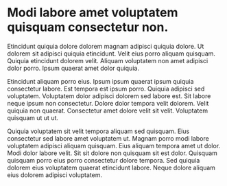 # Modi labore amet voluptatem quisquam consectetur non.

Etincidunt quiquia dolore dolorem magnam adipisci quiquia dolore. Ut dolorem sit adipisci quiquia etincidunt. Velit eius porro aliquam quisquam. Quiquia etincidunt dolorem velit. Aliquam voluptatem non amet adipisci dolor porro. Ipsum quaerat amet dolor quiquia.

Etincidunt aliquam porro eius. Ipsum ipsum quaerat ipsum quiquia consectetur labore. Est tempora est ipsum porro. Quiquia adipisci sed voluptatem. Voluptatem dolor adipisci dolorem sed labore est. Sit labore neque ipsum non consectetur. Dolore dolor tempora velit dolorem. Velit quiquia non quaerat. Consectetur amet dolore velit sit velit. Voluptatem quisquam ut ut ut.

Quiquia voluptatem sit velit tempora aliquam sed quisquam. Eius consectetur sed labore amet voluptatem ut. Magnam porro modi labore voluptatem adipisci aliquam quisquam. Eius aliquam tempora amet ut dolor. Modi dolor labore velit. Sit sit dolore non quisquam sit est dolor. Quisquam quisquam porro eius porro consectetur dolore tempora. Sed quiquia dolorem eius voluptatem quaerat etincidunt labore. Neque dolore aliquam eius dolorem adipisci voluptatem.

